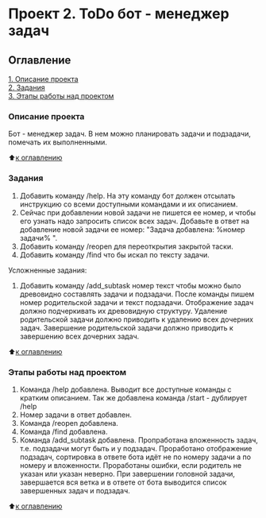 # Проект 2. ToDo бот - менеджер задач

## Оглавление  
[1. Описание проекта](README.md#Описание-проекта)  
[2. Задания](README.md#Задания)  
[3. Этапы работы над проектом](README.md#Этапы-работы-над-проектом)  

### Описание проекта    
Бот - менеджер задач. В нем можно планировать задачи и подзадачи, помечать их выполненными.

:arrow_up:[к оглавлению](README.md#Оглавление)


### Задания    
1. Добавить команду /help. На эту команду бот должен отсылать инструкцию со всеми доступными командами и их описанием.
2. Сейчас при добавлении новой задачи не пишется ее номер, и чтобы его узнать надо запросить список всех задач. Добавьте в ответ на добавление новой задачи ее номер:  "Задача добавлена: %номер задачи% ".
3. Добавить команду /reopen для переоткрытия закрытой таски. 
4. Добавить команду /find что бы искал по тексту задачи.

Усложненные задания:

1. Добавить команду /add_subtask номер текст чтобы можно было древовидно составлять задачи и подзадачи. После команды пишем номер родительской задачи и текст подзадачи. Отображение задач должно подчеркивать их древовидную структуру. Удаление родительской задачи должно приводить к удалению всех дочерних задач. Завершение родительской задачи должно приводить к завершению всех дочерних задач.

:arrow_up:[к оглавлению](README.md#Оглавление)


### Этапы работы над проектом  
1. Команда /help добавлена. Выводит все доступные команды с кратким описанием. Так же добавлена команда /start - дублирует /help
2. Номер задачи в ответ добавлен.
3. Команда /reopen добавлена.
4. Команда /find добавлена.
5. Команда /add_subtask добавлена. Пропработана вложенность задач, т.е. подзадачи могут быть и у подзадач. Проработано отображение подзадач, сортировка в ответе бота идёт не по номеру задачи а по номеру и вложенности. Проработаны ошибки, если родитель не указан или указан неверно. При завершении головной задачи, завершается вся ветка и в ответе от бота выводится список завершенных задач и подзадач.

:arrow_up:[к оглавлению](README.md#Оглавление)